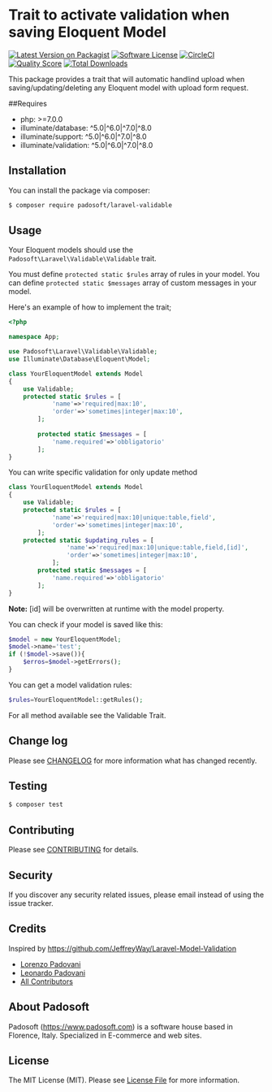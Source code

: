 # Trait to activate validation when saving Eloquent Model

[![Latest Version on Packagist](https://img.shields.io/packagist/v/padosoft/laravel-validable.svg?style=flat-square)](https://packagist.org/packages/padosoft/laravel-validable)
[![Software License](https://img.shields.io/badge/license-MIT-brightgreen.svg?style=flat-square)](LICENSE.md)
[![CircleCI](https://circleci.com/gh/padosoft/laravel-validable/tree/master.svg?style=svg)](https://circleci.com/gh/padosoft/laravel-settings/tree/master)
[![Quality Score](https://img.shields.io/scrutinizer/g/padosoft/laravel-validable.svg?style=flat-square)](https://scrutinizer-ci.com/g/padosoft/laravel-validable)
[![Total Downloads](https://img.shields.io/packagist/dt/padosoft/laravel-validable.svg?style=flat-square)](https://packagist.org/packages/padosoft/laravel-validable)

This package provides a trait that will automatic handlind upload when saving/updating/deleting any Eloquent model with upload form request.

##Requires
  
- php: >=7.0.0
- illuminate/database: ^5.0|^6.0|^7.0|^8.0
- illuminate/support: ^5.0|^6.0|^7.0|^8.0
- illuminate/validation: ^5.0|^6.0|^7.0|^8.0
  
## Installation

You can install the package via composer:
``` bash
$ composer require padosoft/laravel-validable
```

## Usage

Your Eloquent models should use the `Padosoft\Laravel\Validable\Validable` trait.

You must define `protected static $rules`  array of rules in your model. 
You can define `protected static $messages`  array of custom messages in your model. 

Here's an example of how to implement the trait;

```php
<?php

namespace App;

use Padosoft\Laravel\Validable\Validable;
use Illuminate\Database\Eloquent\Model;

class YourEloquentModel extends Model
{
    use Validable;
    protected static $rules = [
            'name'=>'required|max:10',
            'order'=>'sometimes|integer|max:10',
        ];
    
        protected static $messages = [
            'name.required'=>'obbligatorio'
        ];
}
```
You can write specific validation for only update method
```php
class YourEloquentModel extends Model
{
    use Validable;
    protected static $rules = [
            'name'=>'required|max:10|unique:table,field',
            'order'=>'sometimes|integer|max:10',
        ];
    protected static $updating_rules = [
                'name'=>'required|max:10|unique:table,field,[id]',
                'order'=>'sometimes|integer|max:10',
            ];
        protected static $messages = [
            'name.required'=>'obbligatorio'
        ];
}
```
**Note:** [id] will be overwritten at runtime with the model property.

You can check if your model is saved like this:

```php
$model = new YourEloquentModel;
$model->name='test';
if (!$model->save()){
    $erros=$model->getErrors();
}
```
You can get a model validation rules:

```php
$rules=YourEloquentModel::getRules();
```

For all method available see the Validable Trait.

## Change log

Please see [CHANGELOG](CHANGELOG.md) for more information what has changed recently.

## Testing

``` bash
$ composer test
```

## Contributing

Please see [CONTRIBUTING](CONTRIBUTING.md) for details.

## Security

If you discover any security related issues, please email instead of using the issue tracker.

## Credits
Inspired by https://github.com/JeffreyWay/Laravel-Model-Validation
- [Lorenzo Padovani](https://github.com/lopadova)
- [Leonardo Padovani](https://github.com/leopado)
- [All Contributors](../../contributors)

## About Padosoft
Padosoft (https://www.padosoft.com) is a software house based in Florence, Italy. Specialized in E-commerce and web sites.

## License

The MIT License (MIT). Please see [License File](LICENSE.md) for more information.
